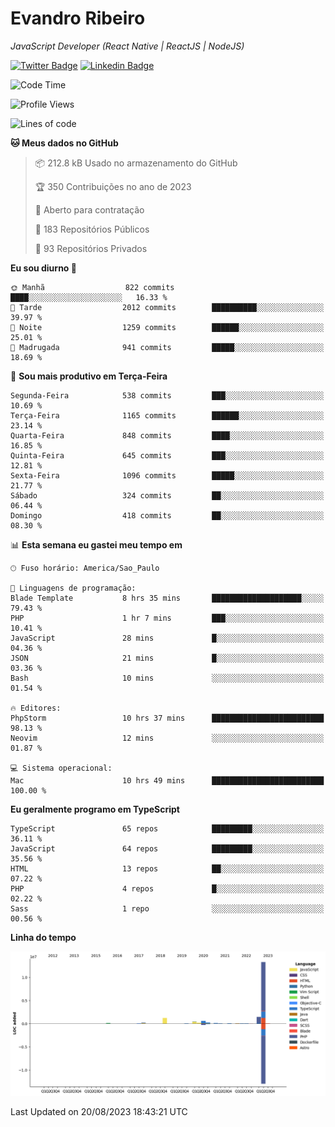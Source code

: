 # Evandro **Ribeiro**

*JavaScript Developer (React Native | ReactJS | NodeJS)*

[![Twitter Badge](https://img.shields.io/badge/-@ribeiroevandro-201B2D?style=flat-square&labelColor=201B2D&logo=twitter&logoColor=white&link=https://twitter.com/ribeiroevandro)](https://twitter.com/ribeiroevandro) 
[![Linkedin Badge](https://img.shields.io/badge/-Evandro%20Ribeiro-201B2D?style=flat-square&logo=Linkedin&logoColor=white&link=https://www.linkedin.com/in/ribeiroevandro)](https://www.linkedin.com/in/ribeiroevandro) 


<!--START_SECTION:waka-->
![Code Time](http://img.shields.io/badge/Code%20Time-3%2C355%20hrs%2045%20mins-blue)

![Profile Views](http://img.shields.io/badge/Visualizac%C3%B5es%20do%20perfil-2-blue)

![Lines of code](https://img.shields.io/badge/Desde%20o%20Hello%20World%20eu%20escrevi-18.1%20million%20linhas%20de%20c%C3%B3digo-blue)

**🐱 Meus dados no GitHub** 

> 📦 212.8 kB Usado no armazenamento do GitHub 
 > 
> 🏆 350 Contribuições no ano de 2023
 > 
> 💼 Aberto para contratação
 > 
> 📜 183 Repositórios Públicos 
 > 
> 🔑 93 Repositórios Privados 
 > 
**Eu sou diurno 🐤** 

```text
🌞 Manhã                  822 commits         ████░░░░░░░░░░░░░░░░░░░░░   16.33 % 
🌆 Tarde                  2012 commits        ██████████░░░░░░░░░░░░░░░   39.97 % 
🌃 Noite                  1259 commits        ██████░░░░░░░░░░░░░░░░░░░   25.01 % 
🌙 Madrugada              941 commits         █████░░░░░░░░░░░░░░░░░░░░   18.69 % 
```
📅 **Sou mais produtivo em Terça-Feira** 

```text
Segunda-Feira            538 commits         ███░░░░░░░░░░░░░░░░░░░░░░   10.69 % 
Terça-Feira              1165 commits        ██████░░░░░░░░░░░░░░░░░░░   23.14 % 
Quarta-Feira             848 commits         ████░░░░░░░░░░░░░░░░░░░░░   16.85 % 
Quinta-Feira             645 commits         ███░░░░░░░░░░░░░░░░░░░░░░   12.81 % 
Sexta-Feira              1096 commits        █████░░░░░░░░░░░░░░░░░░░░   21.77 % 
Sábado                   324 commits         ██░░░░░░░░░░░░░░░░░░░░░░░   06.44 % 
Domingo                  418 commits         ██░░░░░░░░░░░░░░░░░░░░░░░   08.30 % 
```


📊 **Esta semana eu gastei meu tempo em** 

```text
🕑︎ Fuso horário: America/Sao_Paulo

💬 Linguagens de programação: 
Blade Template           8 hrs 35 mins       ████████████████████░░░░░   79.43 % 
PHP                      1 hr 7 mins         ███░░░░░░░░░░░░░░░░░░░░░░   10.41 % 
JavaScript               28 mins             █░░░░░░░░░░░░░░░░░░░░░░░░   04.36 % 
JSON                     21 mins             █░░░░░░░░░░░░░░░░░░░░░░░░   03.36 % 
Bash                     10 mins             ░░░░░░░░░░░░░░░░░░░░░░░░░   01.54 % 

🔥 Editores: 
PhpStorm                 10 hrs 37 mins      █████████████████████████   98.13 % 
Neovim                   12 mins             ░░░░░░░░░░░░░░░░░░░░░░░░░   01.87 % 

💻 Sistema operacional: 
Mac                      10 hrs 49 mins      █████████████████████████   100.00 % 
```

**Eu geralmente programo em TypeScript** 

```text
TypeScript               65 repos            █████████░░░░░░░░░░░░░░░░   36.11 % 
JavaScript               64 repos            █████████░░░░░░░░░░░░░░░░   35.56 % 
HTML                     13 repos            ██░░░░░░░░░░░░░░░░░░░░░░░   07.22 % 
PHP                      4 repos             █░░░░░░░░░░░░░░░░░░░░░░░░   02.22 % 
Sass                     1 repo              ░░░░░░░░░░░░░░░░░░░░░░░░░   00.56 % 
```



**Linha do tempo**

![Lines of Code chart](https://raw.githubusercontent.com/ribeiroevandro/ribeiroevandro/main/assets/bar_graph.png)


 Last Updated on 20/08/2023 18:43:21 UTC
<!--END_SECTION:waka-->
